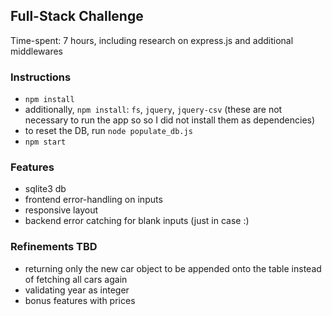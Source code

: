 ## Full-Stack Challenge

Time-spent: 7 hours, including research on express.js and additional middlewares

### Instructions
* `npm install`
* additionally, `npm install`: `fs`, `jquery`, `jquery-csv` (these are not necessary to run the app so so I did not install them as dependencies)
* to reset the DB, run `node populate_db.js`
* `npm start`

### Features
* sqlite3 db
* frontend error-handling on inputs
* responsive layout
* backend error catching for blank inputs (just in case :)


### Refinements TBD
* returning only the new car object to be appended onto the table instead of fetching all cars again
* validating year as integer
* bonus features with prices
